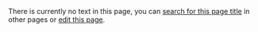 There is currently no text in this page, you can [search for this page title](http://ontologydesignpatterns.org/wiki/Special:Search/Faceted "Special:Search/Faceted") in other pages or [edit this page](http://ontologydesignpatterns.org/wiki/index.php?title=Submissions:Faceted&action=edit "http://ontologydesignpatterns.org/wiki/index.php?title=Submissions:Faceted&action=edit").